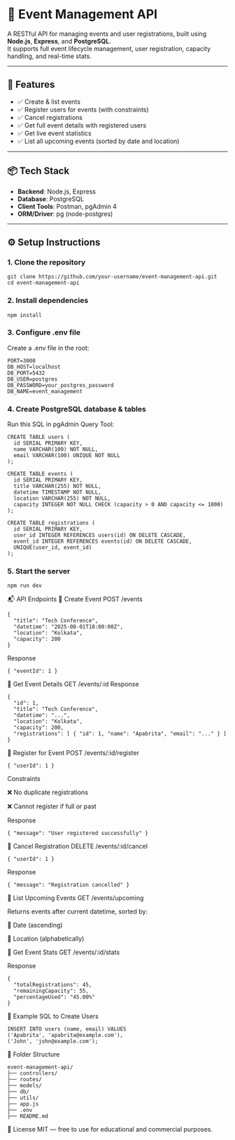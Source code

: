 # 🎉 Event Management API

A RESTful API for managing events and user registrations, built using **Node.js**, **Express**, and **PostgreSQL**.  
It supports full event lifecycle management, user registration, capacity handling, and real-time stats.

---

## 🚀 Features

- ✅ Create & list events
- ✅ Register users for events (with constraints)
- ✅ Cancel registrations
- ✅ Get full event details with registered users
- ✅ Get live event statistics
- ✅ List all upcoming events (sorted by date and location)

---

## 📦 Tech Stack

- **Backend**: Node.js, Express
- **Database**: PostgreSQL
- **Client Tools**: Postman, pgAdmin 4
- **ORM/Driver**: pg (node-postgres)

---

## ⚙️ Setup Instructions

### 1. Clone the repository

```
git clone https://github.com/your-username/event-management-api.git
cd event-management-api
```

### 2. Install dependencies

```
npm install
```

### 3. Configure .env file
Create a .env file in the root:

```
PORT=3000
DB_HOST=localhost
DB_PORT=5432
DB_USER=postgres
DB_PASSWORD=your_postgres_password
DB_NAME=event_management
```

### 4. Create PostgreSQL database & tables
Run this SQL in pgAdmin Query Tool:

```
CREATE TABLE users (
  id SERIAL PRIMARY KEY,
  name VARCHAR(100) NOT NULL,
  email VARCHAR(100) UNIQUE NOT NULL
);

CREATE TABLE events (
  id SERIAL PRIMARY KEY,
  title VARCHAR(255) NOT NULL,
  datetime TIMESTAMP NOT NULL,
  location VARCHAR(255) NOT NULL,
  capacity INTEGER NOT NULL CHECK (capacity > 0 AND capacity <= 1000)
);

CREATE TABLE registrations (
  id SERIAL PRIMARY KEY,
  user_id INTEGER REFERENCES users(id) ON DELETE CASCADE,
  event_id INTEGER REFERENCES events(id) ON DELETE CASCADE,
  UNIQUE(user_id, event_id)
);
```

### 5. Start the server

```
npm run dev
```
📬 API Endpoints
🔹 Create Event
POST /events

```
{
  "title": "Tech Conference",
  "datetime": "2025-08-01T18:00:00Z",
  "location": "Kolkata",
  "capacity": 200
}
```
Response
```
{ "eventId": 1 }
```
🔹 Get Event Details
GET /events/:id
Response

```
{
  "id": 1,
  "title": "Tech Conference",
  "datetime": "...",
  "location": "Kolkata",
  "capacity": 200,
  "registrations": [ { "id": 1, "name": "Apabrita", "email": "..." } ]
}
```

🔹 Register for Event
POST /events/:id/register

```
{ "userId": 1 }
```
Constraints

❌ No duplicate registrations

❌ Cannot register if full or past

Response

```
{ "message": "User registered successfully" }
```
🔹 Cancel Registration
DELETE /events/:id/cancel

```
{ "userId": 1 }
```
Response

```
{ "message": "Registration cancelled" }
```
🔹 List Upcoming Events
GET /events/upcoming

Returns events after current datetime, sorted by:

📅 Date (ascending)

📍 Location (alphabetically)

🔹 Get Event Stats
GET /events/:id/stats

Response
```
{
  "totalRegistrations": 45,
  "remainingCapacity": 55,
  "percentageUsed": "45.00%"
}
```
🧪 Example SQL to Create Users
```
INSERT INTO users (name, email) VALUES
('Apabrita', 'apabrita@example.com'),
('John', 'john@example.com');
```
📂 Folder Structure
```
event-management-api/
├── controllers/
├── routes/
├── models/
├── db/
├── utils/
├── app.js
├── .env
├── README.md
```
📄 License
MIT — free to use for educational and commercial purposes.
